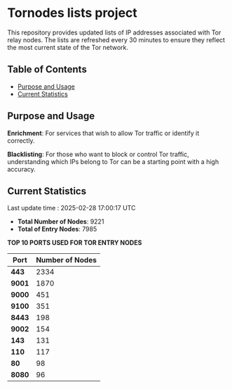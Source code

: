 # Tornodes lists project

This repository provides updated lists of IP addresses associated with Tor relay nodes. The lists are refreshed every 30 minutes to ensure they reflect the most current state of the Tor network.

## Table of Contents

- [Purpose and Usage](#purpose-and-usage)
- [Current Statistics](#current-statistics)


## Purpose and Usage

**Enrichment**: For services that wish to allow Tor traffic or identify it correctly.

**Blacklisting**: For those who want to block or control Tor traffic, understanding which IPs belong to Tor can be a starting point with a high accuracy.

## Current Statistics

Last update time : 2025-02-28 17:00:17 UTC

- **Total Number of Nodes**: 9221
- **Total of Entry Nodes**: 7985

**TOP 10 PORTS USED FOR TOR ENTRY NODES**

| **Port** | **Number of Nodes** |
|------|-----------------|
| **443**   | 2334  |
| **9001**   | 1870  |
| **9000**   | 451  |
| **9100**   | 351  |
| **8443**   | 198  |
| **9002**   | 154  |
| **143**   | 131  |
| **110**   | 117  |
| **80**   | 98  |
| **8080**   | 96  |

